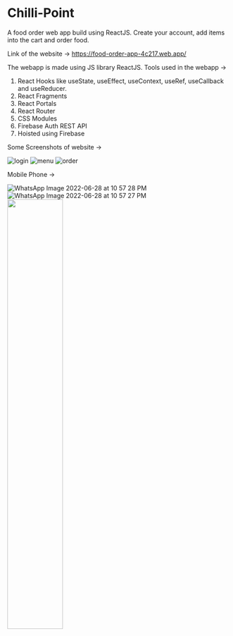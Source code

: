 # Chilli-Point
A food order web app build using ReactJS. Create your account, add items into the cart and order food.

Link of the website -> https://food-order-app-4c217.web.app/

The webapp is made using JS library ReactJS.
Tools used in the webapp ->
1. React Hooks like useState, useEffect, useContext, useRef, useCallback and useReducer.
2. React Fragments
3. React Portals
4. React Router
5. CSS Modules
6. Firebase Auth REST API
7. Hoisted using Firebase

Some Screenshots of website ->

![login](https://user-images.githubusercontent.com/100830807/176241703-020abd44-f986-434f-a7d2-9bab9da73d62.png)
![menu](https://user-images.githubusercontent.com/100830807/176241727-cd115901-b7aa-4fae-9d38-97803beb9e10.png)
![order](https://user-images.githubusercontent.com/100830807/176241735-b94333d5-3483-4ee8-8323-ee35ba4a31b2.png)

Mobile Phone ->

![WhatsApp Image 2022-06-28 at 10 57 28 PM](https://user-images.githubusercontent.com/100830807/176245405-6305679e-8a94-469a-a51a-63a35dcb4247.jpeg)
![WhatsApp Image 2022-06-28 at 10 57 27 PM](https://user-images.githubusercontent.com/100830807/176245416-bc3e9e55-fcaa-4821-a36f-7027cdf23a5a.jpeg)
<img src="https://user-images.githubusercontent.com/100830807/176245405-6305679e-8a94-469a-a51a-63a35dcb4247.jpeg" width=50% height=50%>
